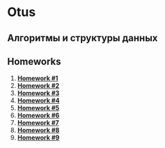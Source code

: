 # Otus
## Алгоритмы и структуры данных

## Homeworks

1. **[Homework #1](#)**
2. **[Homework #2](hw02/README.md)**
3. **[Homework #3](hw03/README.md)**
4. **[Homework #4](hw04/README.md)**
5. **[Homework #5](hw05/README.md)**
6. **[Homework #6](hw06/README.md)**
7. **[Homework #7](hw07/README.md)**
8. **[Homework #8](hw08/README.md)**
9. **[Homework #9](hw08/README.md)**